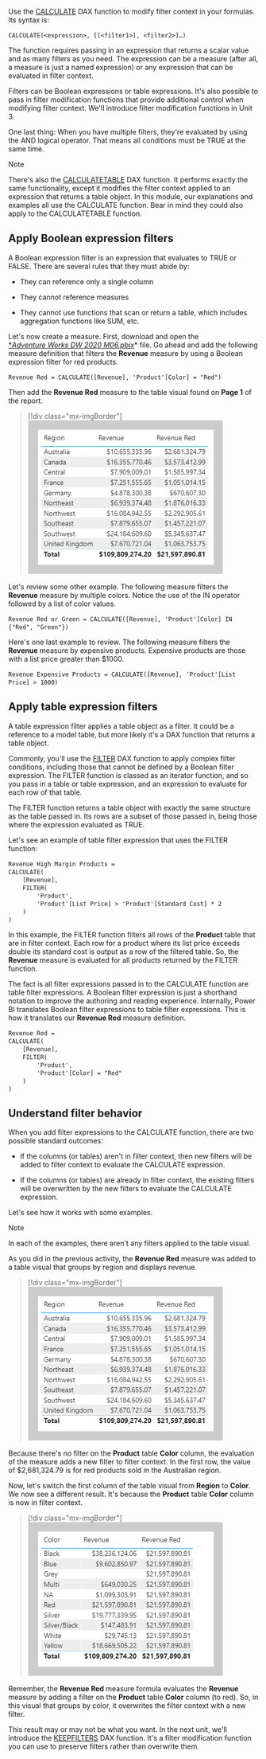 Use the [CALCULATE](https://docs.microsoft.com/dax/calculate-function-dax/?azure-portal=true) DAX function to modify filter context in your formulas. Its syntax is:

```dax
CALCULATE(<expression>, [[<filter1>], <filter2>]…)
```

The function requires passing in an expression that returns a scalar value and as many filters as you need. The expression can be a measure (after all, a measure is just a named expression) or any expression that can be evaluated in filter context.

Filters can be Boolean expressions or table expressions. It's also possible to pass in filter modification functions that provide additional control when modifying filter context. We'll introduce filter modification functions in Unit 3.

One last thing: When you have multiple filters, they're evaluated by using the AND logical operator. That means all conditions must be TRUE at the same time.

> [!NOTE]
> There's also the [CALCULATETABLE](https://docs.microsoft.com/dax/calculatetable-function-dax/?azure-portal=true) DAX function. It performs exactly the same functionality, except it modifies the filter context applied to an expression that returns a table object. In this module, our explanations and examples all use the CALCULATE function. Bear in mind they could also apply to the CALCULATETABLE function.

## Apply Boolean expression filters

A Boolean expression filter is an expression that evaluates to TRUE or FALSE. There are several rules that they must abide by:

-   They can reference only a single column

-   They cannot reference measures

-   They cannot use functions that scan or return a table, which includes aggregation functions like SUM, etc.

Let's now create a measure. First, download and open the [**Adventure Works DW 2020 M06.pbix*](https://github.com/MicrosoftDocs/mslearn-dax-power-bi/tree/main/activities)* file. Go ahead and add the following measure definition that filters the **Revenue** measure by using a Boolean expression filter for red products.

```dax
Revenue Red = CALCULATE([Revenue], 'Product'[Color] = "Red")
```

Then add the **Revenue Red** measure to the table visual found on **Page 1** of the report.

> [!div class="mx-imgBorder"]
> [![An image shows a table with three columns: Region, Revenue, and Revenue Red. The table displays 10 rows and a total.](../media/dax-table-region-revenue-red-ss.png)](../media/dax-table-region-revenue-red-ss.png#lightbox)

Let's review some other example. The following measure filters the **Revenue** measure by multiple colors. Notice the use of the IN operator followed by a list of color values.

```dax
Revenue Red or Green = CALCULATE([Revenue], 'Product'[Color] IN {"Red", "Green"})
```

Here's one last example to review. The following measure filters the **Revenue** measure by expensive products. Expensive products are those with a list price greater than $1000.

```dax
Revenue Expensive Products = CALCULATE([Revenue], 'Product'[List Price] > 1000)
```

## Apply table expression filters

A table expression filter applies a table object as a filter. It could be a reference to a model table, but more likely it's a DAX function that returns a table object.

Commonly, you'll use the [FILTER](https://docs.microsoft.com/dax/filter-function-dax/?azure-portal=true) DAX function to apply complex filter conditions, including those that cannot be defined by a Boolean filter expression. The FILTER function is classed as an iterator function, and so you pass in a table or table expression, and an expression to evaluate for each row of that table.

The FILTER function returns a table object with exactly the same structure as the table passed in. Its rows are a subset of those passed in, being those where the expression evaluated as TRUE.

Let's see an example of table filter expression that uses the FILTER function:

```dax
Revenue High Margin Products =
CALCULATE(
	[Revenue],
	FILTER(
		'Product',
		'Product'[List Price] > 'Product'[Standard Cost] * 2
	)
)
```

In this example, the FILTER function filters all rows of the **Product** table that are in filter context. Each row for a product where its list price exceeds double its standard cost is output as a row of the filtered table. So, the **Revenue** measure is evaluated for all products returned by the FILTER function.

The fact is all filter expressions passed in to the CALCULATE function are table filter expressions. A Boolean filter expression is just a shorthand notation to improve the authoring and reading experience. Internally, Power BI translates Boolean filter expressions to table filter expressions. This is how it translates our **Revenue Red** measure definition.

```dax
Revenue Red =
CALCULATE(
	[Revenue],
	FILTER(
		'Product',
		'Product'[Color] = "Red"
	)
)
```

## Understand filter behavior

When you add filter expressions to the CALCULATE function, there are two possible standard outcomes:

-   If the columns (or tables) aren't in filter context, then new filters will be added to filter context to evaluate the CALCULATE expression.

-   If the columns (or tables) are already in filter context, the existing filters will be overwritten by the new filters to evaluate the CALCULATE expression.

Let's see how it works with some examples.

> [!NOTE]
> In each of the examples, there aren't any filters applied to the table visual.

As you did in the previous activity, the **Revenue Red** measure was added to a table visual that groups by region and displays revenue.

> [!div class="mx-imgBorder"]
> [![An image shows a table with three columns: Region, Revenue, and Revenue Red. The table displays 10 rows and a total.](../media/dax-table-region-revenue-red-ss.png)](../media/dax-table-region-revenue-red-ss.png#lightbox)

Because there's no filter on the **Product** table **Color** column, the evaluation of the measure adds a new filter to filter context. In the first row, the value of $2,681,324.79 is for red products sold in the Australian region.

Now, let's switch the first column of the table visual from **Region** to **Color**. We now see a different result. It's because the **Product** table **Color** column is now in filter context.

> [!div class="mx-imgBorder"]
> [![An image shows a table with three columns: Color, Revenue, and Revenue Red. The table displays 10 rows and a total. The value for Revenue Red is the same for each row.](../media/dax-table-color-revenue-red-ss.png)](../media/dax-table-color-revenue-red-ss.png#lightbox)

Remember, the **Revenue Red** measure formula evaluates the **Revenue** measure by adding a filter on the **Product** table **Color** column (to red). So, in this visual that groups by color, it overwrites the filter context with a new filter.

This result may or may not be what you want. In the next unit, we'll introduce the [KEEPFILTERS](https://docs.microsoft.com/dax/keepfilters-function-dax/?azure-portal=true) DAX function. It's a filter modification function you can use to preserve filters rather than overwrite them.
